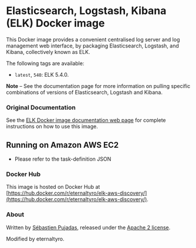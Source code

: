 # Elasticsearch, Logstash, Kibana (ELK) Docker image

This Docker image provides a convenient centralised log server and log management web interface, by packaging Elasticsearch, Logstash, and Kibana, collectively known as ELK.

The following tags are available:

- `latest`, `540`: ELK 5.4.0.

**Note** – See the documentation page for more information on pulling specific combinations of versions of Elasticsearch, Logstash and Kibana.

### Original Documentation

See the [ELK Docker image documentation web page](http://elk-docker.readthedocs.io/) for complete instructions on how to use this image.

## Running on Amazon AWS EC2

- Please refer to the task-definition JSON

### Docker Hub

This image is hosted on Docker Hub at [https://hub.docker.com/r/eternaltyro/elk-aws-discovery/](https://hub.docker.com/r/eternaltyro/elk-aws-discovery/).

### About

Written by [Sébastien Pujadas](https://pujadas.net), released under the [Apache 2 license](https://www.apache.org/licenses/LICENSE-2.0).

Modified by eternaltyro.
